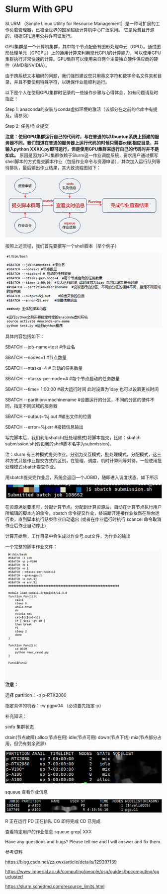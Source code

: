 # Slurm With GPU
SLURM （Simple Linux Utility for Resource Management）是一种可扩展的工作负载管理器，已被全世界的国家超级计算机中心广泛采用。 它是免费且开源的，根据GPL通用公共许可证发行。

GPU集群是一个计算机集群，其中每个节点配备有图形处理单元（GPU）。通过图形处理单元（GPGPU）上的通用计算来利用现代GPU的计算能力，可以使用GPU集群执行非常快速的计算。GPU集群可以使用来自两个主要独立硬件供应商的硬件（AMD和NVIDIA）。

由于跨系统文本编码的问题，我们强烈建议您只用英文字符和数字命名文件夹和目录，并且不要使用特殊字符，以确保作业能顺利运行。

以下是个人在使用GPU集群时记录的一些操作步骤与心得体会，如有问题请及时指正！

Step 1: anaconda的安装与conda虚拟环境的激活（该部分在之前的仓库中有提及，请参阅）

Step 2: 任务/作业提交

**注意：使用GPU集群运行自己的代码时，与在普通的以Ubuntun系统上搭建的服务器不同，我们知道在普通的服务器上运行代码的时候只需要cd到相应目录，并输入python XXXX.py即可运行，但是使用GPU集群来运行自己的代码时并不是如此。**
原因是因为GPU集群依赖于Slurm这一作业调度系统，要求用户通过撰写shell脚本的方式提交脚本作业（包括作业命令与资源申请），其次加入运行队列等待排队，最后输出作业结果，其大致流程图如下：

![The work flow of GPU Slurm](Flow.png)

按照上述流程，我们首先要撰写一个shell脚本（举个例子）

![Contents in shell](shell.png)

具体内容包括如下：

SBATCH --job-name=test #作业名

SBATCH --nodes=1 #节点数量

SBATCH --ntasks=4 # 启动的任务数量

SBATCH --ntasks-per-node=4  #每个节点启动的任务数量

SBATCH --time= 1:00:00  #最大运行时间 此时设置为1day 也可以设置更长时间

SBATCH --partition=machinename  #设置运行的分区，不同的分区的硬件不同，指定不同区域的服务器

SBATCH --output=%j.out    #输出文件的位置

SBATCH --error=%j.err   #报错信息输出

写完脚本后，我们利用sbatch(批处理模式)将脚本提交，比如：sbatch submission.sh(假设我的shell脚本名字为submission)。

注：slurm 有三种模式提交作业，分别为交互模式，批处理模式，分配模式，这三种方式只是作业提交方式的区别，在管理、调度、机时计算同等对待。一般使用批处理模式sbatch提交作业。

用sbatch提交完作业后，系统会返回一个JOBID，随即进入调度状态。如下所示

![JOBID](JOBID.png)

在资源满足要求时，分配计算节点。分配到计算资源后，自动在计算节点执行用户所编辑的脚本内的命令，sbatch 命令提交作业，终端断开连接作业依然在后台运行束，直到脚本执行结束作业自动退出 (或者在作业运行时执行 scancel 命令取消作业后作业自动停止)

计算开始后，工作目录中会生成以作业号.out文件，为作业的输出

一个完整的脚本作业文件：
![Submission.sh](submission.sh.png)
**注意：**

选择 partition：-p p-RTX2080 

指定具体的机器：-w pgpu04 （必须要先指定-p） 

补充知识：

sinfo 集群状态

drain(节点故障)
alloc(节点在用)
idle(节点可用)
down(节点下线)
mix(节点部分占用，但仍有剩余资源）

![sinfo](sinfo.png)

squeue 查看作业信息

![squeue](squeue-new.png)

R 正在运行
PD 正在排队
CG 即将完成
CD 已完成

查看特定用户的作业信息
squeue grep| XXX


Have any questions and bugs? Please tell me and I will answer and fix them.

参考资料

https://blog.csdn.net/zzixwx/article/details/129397139

https://www.imperial.ac.uk/computing/people/csg/guides/hpcomputing/gpucluster/

https://slurm.schedmd.com/resource_limits.html
